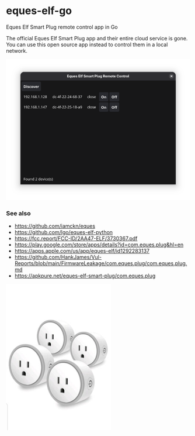 # eques-elf-go
Eques Elf Smart Plug remote control app in Go

The official Eques Elf Smart Plug app and their entire cloud service is gone. You can use this open source app instead to control them in a local network.

![eques-elf-go Screenshot](screenshot.png)

### See also

* <https://github.com/iamckn/eques>
* <https://github.com/lgo/eques-elf-python>
* <https://fcc.report/FCC-ID/2AA47-ELF/3730367.pdf>
* <https://play.google.com/store/apps/details?id=com.eques.plug&hl=en>
* <https://apps.apple.com/us/app/eques-elf/id1292283137>
* <https://github.com/HankJames/Vul-Reports/blob/main/FirmwareLeakage/com.eques.plug/com.eques.plug.md>
* <https://apkpure.net/eques-elf-smart-plug/com.eques.plug>

![Eques Elf](elf.jpg)
